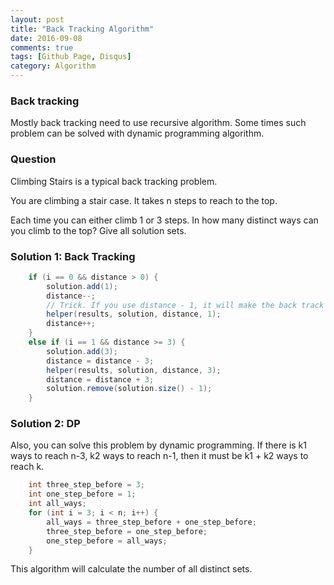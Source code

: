 ```yaml
---
layout: post
title: "Back Tracking Algorithm"
date: 2016-09-08
comments: true
tags: [Github Page, Disqus]
category: Algorithm
---
```


### Back tracking
Mostly back tracking need to use recursive algorithm. Some times such problem 
can be solved with dynamic programming algorithm.

### Question
Climbing Stairs is a typical back tracking problem. 

You are climbing a stair case. It takes n steps to reach to the top.

Each time you can either climb 1 or 3 steps. In how many distinct ways can you climb to the top? Give all solution sets.

### Solution 1:  Back Tracking
```java
	if (i == 0 && distance > 0) {
		solution.add(1);
		distance--;
		// Trick. If you use distance - 1, it will make the back track fail, because one set is not removed.
		helper(results, solution, distance, 1);
		distance++; 
	} 
	else if (i == 1 && distance >= 3) {
		solution.add(3); 
		distance = distance - 3; 
		helper(results, solution, distance, 3); 
		distance = distance + 3; 
		solution.remove(solution.size() - 1); 
	}
```

### Solution 2: DP
Also, you can solve this problem by dynamic programming. If there is k1 ways to reach n-3, k2 ways to reach n-1, then it must be k1 + k2 ways to reach k.

```java
	int three_step_before = 3;
	int one_step_before = 1;
	int all_ways;
	for (int i = 3; i < n; i++) {
	    all_ways = three_step_before + one_step_before;
	    three_step_before = one_step_before;
	    one_step_before = all_ways;
	}
```

This algorithm will calculate the number of all distinct sets.
